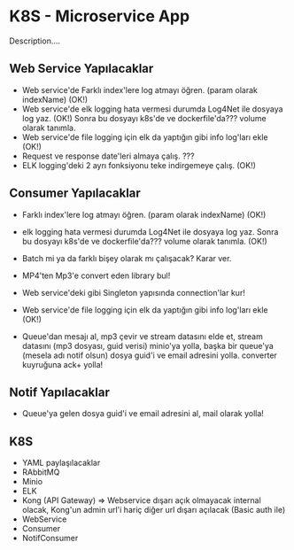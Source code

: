 # K8S - Microservice App

Description....

## Web Service Yapılacaklar

- Web service'de Farklı index'lere log atmayı öğren. (param olarak indexName) (OK!)
- Web service'de elk logging hata vermesi durumda Log4Net ile dosyaya log yaz. (OK!) Sonra bu dosyayı k8s'de ve dockerfile'da??? volume olarak tanımla.
- Web service'de file logging için elk da yaptığın gibi info log'ları ekle (OK!)
- Request ve response date'leri almaya çalış. ???
- ELK logging'deki 2 ayrı fonksiyonu teke indirgemeye çalış. (OK!)

## Consumer Yapılacaklar

- Farklı index'lere log atmayı öğren. (param olarak indexName) (OK!)
- elk logging hata vermesi durumda Log4Net ile dosyaya log yaz. Sonra bu dosyayı k8s'de ve dockerfile'da??? volume olarak tanımla. (OK!)
- Batch mi ya da farklı bişey olarak mı çalışacak? Karar ver.
- MP4'ten Mp3'e convert eden library bul!
- Web service'deki gibi Singleton yapısında connection'lar kur!
- Web service'de file logging için elk da yaptığın gibi info log'ları ekle (OK!)

- Queue'dan mesajı al, mp3 çevir ve stream datasını elde et, stream datasını (mp3 dosyası, guid verisi) minio'ya yolla, başka bir queue'ya (mesela adı notif olsun) dosya guid'i ve email adresini yolla. converter kuyruğuna ack+ yolla!

## Notif Yapılacaklar

- Queue'ya gelen dosya guid'i ve email adresini al, mail olarak yolla!

## K8S

- YAML paylaşılacaklar
- RAbbitMQ
- Minio
- ELK
- Kong (API Gateway) => Webservice dışarı açık olmayacak internal olacak, Kong'un admin url'i hariç diğer url dışarı açılacak (Basic auth ile)
- WebService
- Consumer
- NotifConsumer

